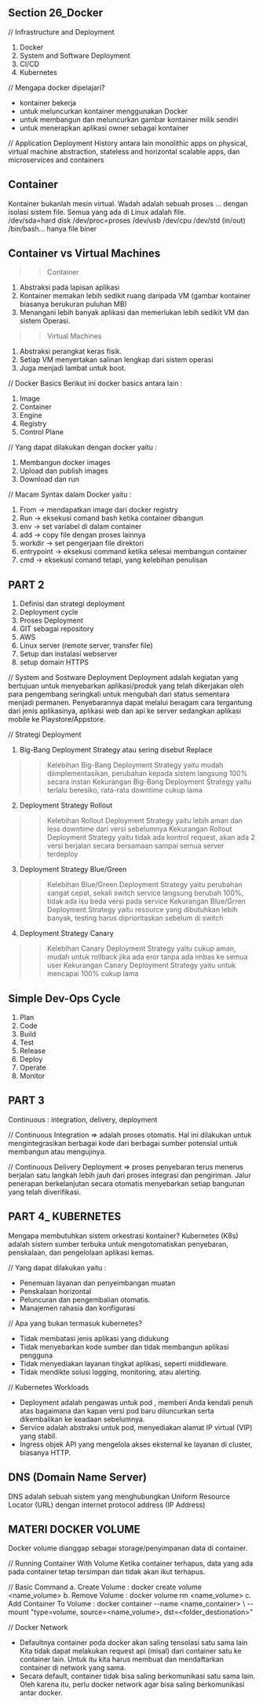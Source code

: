 ## Section 26_Docker

// Infrastructure and Deployment
   1. Docker
   2. System and Software Deployment
   3. CI/CD
   4. Kubernetes

// Mengapa docker dipelajari? 
   - kontainer bekerja 
   - untuk meluncurkan kontainer menggunakan Docker 
   - untuk membangun dan meluncurkan gambar kontainer milik sendiri
   - untuk menerapkan aplikasi owner sebagai kontainer

// Application Deployment History antara lain monolithic apps on physical, virtual machine abstraction, stateless and horizontal scalable apps, dan microservices and containers

## Container
Kontainer bukanlah mesin virtual.  Wadah adalah sebuah proses ... dengan isolasi sistem file. Semua yang ada di Linux adalah file.  
/dev/sda=hard disk 
/dev/proc=proses 
/dev/usb 
/dev/cpu 
/dev/std (in/out)
/bin/bash... hanya file biner

## Container vs Virtual Machines
>> Container
   1. Abstraksi pada lapisan aplikasi
   2. Kontainer memakan lebih sedikit ruang daripada VM (gambar kontainer biasanya berukuran puluhan MB)
   3. Menangani lebih banyak aplikasi dan memerlukan lebih sedikit VM dan sistem Operasi.
>> Virtual Machines
   1. Abstraksi perangkat keras fisik.  
   2. Setiap VM menyertakan salinan lengkap dari sistem operasi 
   3. Juga menjadi lambat untuk boot.

// Docker Basics 
   Berikut ini docker basics antara lain :
   1. Image
   2. Container
   3. Engine
   4. Registry
   5. Control Plane

// Yang dapat dilakukan dengan docker yaitu :
   1. Membangun docker images
   2. Upload dan publish images
   3. Download dan run

// Macam Syntax dalam Docker yaitu :
   1. From -> mendapatkan image dari docker registry
   2. Run -> eksekusi comand bash ketika container dibangun
   3. env -> set variabel di dalam container
   4. add -> copy file dengan proses lainnya
   5. workdir -> set pengerjaan file direktori 
   6. entrypoint -> eksekusi command ketika selesai membangun container
   7. cmd -> eksekusi comand tetapi, yang kelebihan penulisan

## PART 2
1. Definisi dan strategi deployment
2. Deployment cycle
3. Proses Deployment
4. GIT sebagai repository
5. AWS
6. Linux server (remote server, transfer file)
7. Setup dan instalasi webserver
8. setup domain HTTPS

// System and Sostware Deployment
Deployment adalah kegiatan yang bertujuan untuk menyebarkan aplikasi/produk yang telah dikerjakan oleh para pengembang seringkali untuk mengubah dari status sementara menjadi permanen. Penyebarannya dapat melalui beragam cara tergantung dari jenis aplikasinya, aplikasi web dan api ke server sedangkan aplikasi mobile ke Playstore/Appstore.

// Strategi Deployment
   1. Big-Bang Deployment Strategy atau sering disebut Replace 
   >> Kelebihan Big-Bang Deployment Strategy yaitu mudah diimplementasikan, perubahan kepada sistem langsung 100% secara instan
   >> Kekurangan Big-Bang Deployment Strategy yaitu terlalu beresiko, rata-rata downtime cukup lama
   2. Deployment Strategy Rollout
   >> Kelebihan Rollout Deployment Strategy yaitu lebih aman dan less downtime dari versi sebelumnya
   >> Kekurangan Rollout Deployment Strategy yaitu tidak ada kontrol request, akan ada 2 versi berjalan secara bersamaan sampai semua server terdeploy
   3. Deployment Strategy Blue/Green
   >> Kelebihan Blue/Green Deployment Strategy yaitu perubahan sangat cepat, sekali switch service langsung berubah 100%, tidak ada isu beda versi pada service
   >> Kekurangan Blue/Grren Deployment Strategy yaitu resource yang dibutuhkan lebih banyak, testing harus diprioritaskan sebelum di switch
   4. Deployment Strategy Canary
   >> Kelebihan Canary Deployment Strategy yaitu cukup aman, mudah untuk rollback jika ada eror tanpa ada imbas ke semua user
   >> Kekurangan Canary Deployment Strategy yaitu untuk mencapai 100% cukup lama 

## Simple Dev-Ops Cycle 
   1. Plan
   2. Code
   3. Build
   4. Test
   5. Release
   6. Deploy
   7. Operate
   8. Monitor

## PART 3
   Continuous : integration, delivery, deployment

// Continuous Integration
   => adalah proses otomatis. Hal ini dilakukan untuk mengintegrasikan berbagai kode dari berbagai sumber potensial untuk membangun atau mengujinya.

// Continuous Delivery Deployment
   => proses penyebaran terus menerus berjalan satu langkah lebih jauh dari proses integrasi dan pengiriman. Jalur penerapan berkelanjutan secara otomatis menyebarkan setiap bangunan yang telah diverifikasi.

## PART 4_ KUBERNETES
Mengapa membutuhkan sistem orkestrasi kontainer? Kubernetes (K8s) adalah sistem sumber terbuka untuk mengotomatiskan penyebaran, penskalaan, dan pengelolaan aplikasi kemas. 

// Yang dapat dilakukan yaitu :
- Penemuan layanan dan penyeimbangan muatan 
- Penskalaan horizontal 
- Peluncuran dan pengembalian otomatis.  
- Manajemen rahasia dan konfigurasi

// Apa yang bukan termasuk kubernetes?  
- Tidak membatasi jenis aplikasi yang didukung 
- Tidak menyebarkan kode sumber dan tidak membangun aplikasi pengguna
- Tidak menyediakan layanan tingkat aplikasi, seperti middleware.  
- Tidak mendikte solusi logging, monitoring, atau alerting. 

// Kubernetes Workloads
- Deployment adalah pengawas untuk pod , memberi Anda kendali penuh atas bagaimana dan kapan versi pod baru diluncurkan serta dikembalikan ke keadaan sebelumnya.
- Service adalah abstraksi untuk pod, menyediakan alamat IP virtual (VIP) yang stabil.
- Ingress objek API yang mengelola akses eksternal ke layanan di cluster, biasanya HTTP.

## DNS (Domain Name Server)
DNS adalah sebuah sistem yang menghubungkan Uniform Resource Locator (URL) dengan internet protocol address (IP Address)

## MATERI DOCKER VOLUME
Docker volume dianggap sebagai storage/penyimpanan data di container.

// Running Container With Volume
   Ketika container terhapus, data yang ada pada container tetap tersimpan dan tidak akan ikut terhapus.

// Basic Command 
   a. Create Volume : docker create volume <name_volume>
   b. Remove Volume : docker volume rm <name_volume>
   c. Add Container To Volume : 
   docker container --name <name_container> \ 
   --mount "type=volume, source=<name_volume>, dst=<folder_destionation>"

// Docker Network
- Defaultnya container poda docker akan saling tensolasi satu sama lain Kita tidak dapat melakukan request api (misal) dari container satu ke container lain. Untuk itu kita harus membuat dan mendaftarkan container di network yang sama.
- Secara default, container tidak bisa saling berkomunikasi satu sama lain. Oleh karena itu, perlu docker network agar bisa saling berkomunikasi antar docker.
